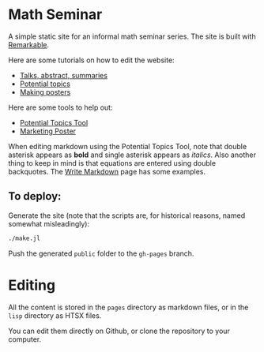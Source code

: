 # Math Seminar

A simple static site for an informal math seminar series. The site is built
with [Remarkable](https://github.com/TotalVerb/Remarkable.jl).

Here are some tutorials on how to edit the website:

- [Talks, abstract, summaries](https://www.youtube.com/watch?v=0bCAP7vxUAU)
- [Potential topics](https://www.youtube.com/watch?v=wLpMqp4P28I)
- [Making posters](https://www.youtube.com/watch?v=cP3Ti0x8ln4)

Here are some tools to help out:

- [Potential Topics Tool](http://uwseminars.com/pttool/)
- [Marketing Poster](http://uwseminars.com/poster/)


When editing markdown using the Potential Topics Tool, note that double
asterisk appears as **bold** and single asterisk appears as *italics*. Also
another thing to keep in mind is that equations are entered using double
backquotes. The [Write Markdown](http://uwseminars.com/write-markdown/) page
has some examples.

## To deploy:
Generate the site (note that the scripts are, for historical reasons, named
somewhat misleadingly):

```sh
./make.jl
```

Push the generated `public` folder to the `gh-pages` branch.

# Editing

All the content is stored in the `pages` directory as markdown files, or in the
`lisp` directory as HTSX files.

You can edit them directly on Github, or clone the repository to your computer.
